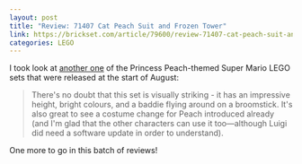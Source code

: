 ```yaml
---
layout: post
title: "Review: 71407 Cat Peach Suit and Frozen Tower"
link: https://brickset.com/article/79600/review-71407-cat-peach-suit-and-frozen-tower
categories: LEGO
---
```


I took look at [another one](https://brickset.com/article/79600/review-71407-cat-peach-suit-and-frozen-tower) of the Princess Peach-themed Super Mario LEGO sets that were released at the start of August:

> There's no doubt that this set is visually striking - it has an impressive height, bright colours, and a baddie flying around on a broomstick. It's also great to see a costume change for Peach introduced already (and I'm glad that the other characters can use it too—although Luigi did need a software update in order to understand).

One more to go in this batch of reviews!
